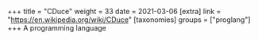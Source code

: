 +++
title = "CDuce"
weight = 33
date = 2021-03-06
[extra]
link = "https://en.wikipedia.org/wiki/CDuce"
[taxonomies]
groups = ["proglang"]
+++
A programming language

